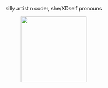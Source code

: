 <p align="center">silly artist n coder, she/XDself pronouns
</p>
<p align="center">
<img src="https://file.garden/Zksm3X9ssmyz7mne/crk-sonic.gif"<width="180" height="180">
</p>
